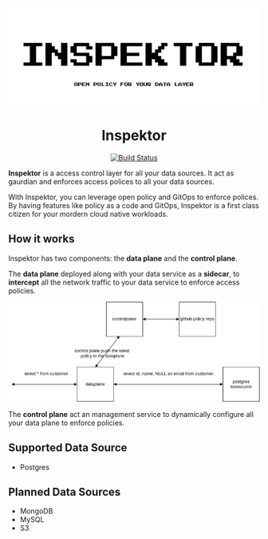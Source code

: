 <p align="center">
  <img src="docs/inspektor.png" alt="Inspektor" width="600" height="200" />
</p>

<h1 align="center">Inspektor</h1>
<p align="center">
  <a href="https://github.com/poonai/inspektor/actions/workflows/rust.yml"><img src="https://github.com/poonai/inspektor/actions/workflows/rust.yml/badge.svg" alt="Build Status"></a>
</p>

**Inspektor** is a access control layer for all your data sources. It act as gaurdian  and enforces access polices to all your data sources. 

With Inspektor, you can leverage open policy and GitOps to enforce polices. By having features like policy as a code and GitOps, Inspektor is a first class citizen for your mordern cloud native workloads.

## How it works

Inspektor has two components: the **data plane** and the **control plane**.

The **data plane** deployed along with your data service as a **sidecar**, to **intercept** all the network traffic to your data service to enforce access
policies.


<p align="center">
  <img src="docs/static/img/inspektordesign.png" alt="Inspektor design" width="600" height="200" />
</p>

The **control plane** act an management service to dynamically configure all your data plane to enforce policies.

## Supported Data Source
 - Postgres
 
## Planned Data Sources
 - MongoDB
 - MySQL
 - S3